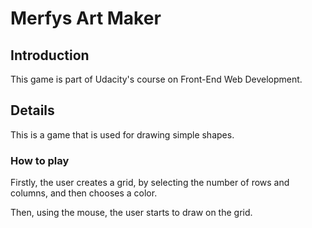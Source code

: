 # Merfys Art Maker

## Introduction

This game is part of Udacity's course on Front-End Web Development.

## Details

This is a game that is used for drawing simple shapes. 

### How to play 

Firstly, the user creates a grid, by selecting the number of rows and columns, and then chooses a color.

Then, using the mouse, the user starts to draw on the grid.
